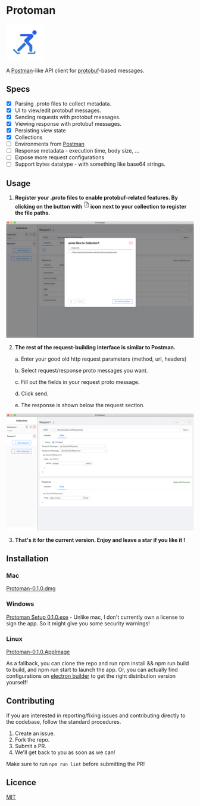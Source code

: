 # Protoman

<img src="assets/icon.png" width="100" />

A [Postman](https://www.postman.com/)-like API client for [protobuf](https://developers.google.com/protocol-buffers)-based messages.

## Specs

- [x] Parsing .proto files to collect metadata.
- [x] UI to view/edit protobuf messages.
- [x] Sending requests with protobuf messages.
- [x] Viewing response with protobuf messages.
- [x] Persisting view state
- [x] Collections
- [ ] Environments from [Postman](https://learning.postman.com/docs/postman/variables-and-environments/variables/)
- [ ] Response metadata - execution time, body size, ...
- [ ] Expose more request configurations
- [ ] Support bytes datatype - with something like base64 strings.

## Usage

1. **Register your .proto files to enable protobuf-related features. <span>By clicking on the button with <img src="assets/p_icon.png" width=15/> icon next to your collection to register the file paths.</span>**

<img src="assets/protofile_manager.png" width=600>

2.  **The rest of the request-building interface is similar to Postman.**

    a. Enter your good old http request parameters (method, url, headers)

    b. Select request/response proto messages you want.

    c. Fill out the fields in your request proto message.

    d. Click send.

    e. The response is shown below the request section.

<img src="assets/req_resp.png" width=600>

3. **That's it for the current version. Enjoy and leave a star if you like it !**

## Installation

### Mac

[Protoman-0.1.0.dmg](http://protoman.co/mac/Protoman-0.1.0.dmg)

### Windows

[Protoman Setup 0.1.0.exe](http://protoman.co/win/Protoman%20Setup%200.1.0.exe) - Unlike mac, I don't currently own a license to sign the app. So it might give you some security warnings!

### Linux

[Protoman-0.1.0.AppImage](http://protoman.co/linux/Protoman-0.1.0.AppImage)

As a fallback, you can clone the repo and run npm install && npm run build to build, and npm run start to launch the app. Or, you can actually find configurations on [electron builder](https://www.electron.build/) to get the right distribution version yourself!

## Contributing

If you are interested in reporting/fixing issues and contributing directly to the codebase, follow the standard procedures.

1. Create an issue.
2. Fork the repo.
3. Submit a PR.
4. We'll get back to you as soon as we can!

Make sure to run `npm run lint` before submitting the PR!

## Licence

[MIT](LICENSE.txt)
